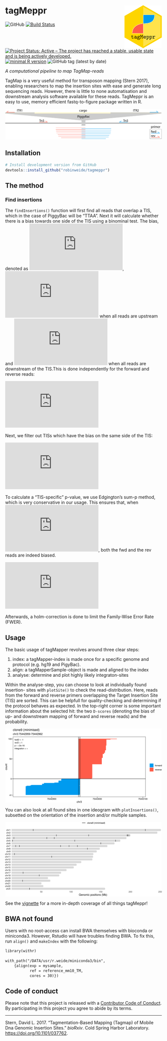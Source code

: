 
<!-- README.md is generated from README.Rmd. Please edit that file -->

# tagMeppr <img src="vignettes/logo_tagMeppr.png" align="right" alt="" width="120" />

![GitHub](https://img.shields.io/github/license/robinweide/tagMeppr?color=succes)
[![Build
Status](https://travis-ci.org/robinweide/tagmeppr.svg?branch=master)](https://travis-ci.org/robinweide/tagmeppr)
[![Project Status: Active – The project has reached a stable, usable
state and is being actively
developed.](https://www.repostatus.org/badges/latest/active.svg)](https://www.repostatus.org/#active)
[![minimal R
version](https://img.shields.io/badge/R%3E%3D-3.4.4-succes.svg)](https://cran.r-project.org/)
![GitHub tag (latest by
date)](https://img.shields.io/github/v/tag/robinweide/tagMeppr?color=succes)

*A computational pipeline to map TagMap-reads*

TagMap is a very useful method for transposon mapping (Stern 2017),
enabling researchers to map the insertion sites with ease and generate
long sequencing reads. However, there is little to none automatisation
and downstream analysis software available for these reads. TagMeppr is
an easy to use, memory efficient fastq-to-figure package written in R.

<img src="vignettes/TM.png" style="display: block; margin: auto;" />

## Installation

``` r
# Install development version from GitHub
devtools::install_github("robinweide/tagmeppr")
```

## The method

### Find insertions

The `findInsertions()` function will first find all reads that overlap a
TIS, which in the case of PiggyBac will be “TTAA”. Next it will
calculate whether there is a bias towards one side of the TIS using a
binominal test. The bias, denoted as
![D](https://latex.codecogs.com/png.latex?D "D"),
![-1](https://latex.codecogs.com/png.latex?-1 "-1") when all reads are
upstream and ![+1](https://latex.codecogs.com/png.latex?%2B1 "+1") when
all reads are downstream of the TIS.This is done independently for the
forward and reverse reads:

  
![
\\begin{aligned}
p\_{fwd/rev} = \\binom{reads\_{D\<0}}{reads}
\\end{aligned}
](https://latex.codecogs.com/png.latex?%0A%5Cbegin%7Baligned%7D%0Ap_%7Bfwd%2Frev%7D%20%3D%20%5Cbinom%7Breads_%7BD%3C0%7D%7D%7Breads%7D%0A%5Cend%7Baligned%7D%0A
"
\\begin{aligned}
p_{fwd/rev} = \\binom{reads_{D\<0}}{reads}
\\end{aligned}
")  

Next, we filter out TISs which have the bias on the same side of the
TIS:

  
![
\\begin{aligned}
sgn(D\_{fwd}) \\neq sgn(D\_{rev})
\\end{aligned}
](https://latex.codecogs.com/png.latex?%0A%5Cbegin%7Baligned%7D%0Asgn%28D_%7Bfwd%7D%29%20%5Cneq%20sgn%28D_%7Brev%7D%29%0A%5Cend%7Baligned%7D%0A
"
\\begin{aligned}
sgn(D_{fwd}) \\neq sgn(D_{rev})
\\end{aligned}
")  

To calculate a “TIS-specific” p-value, we use Edgington’s sum-p method,
which is very conservative in our usage. This ensures that, when
![p\_{combined} \<
\\alpha](https://latex.codecogs.com/png.latex?p_%7Bcombined%7D%20%3C%20%5Calpha
"p_{combined} \< \\alpha"), both the fwd and the rev reads are indeed
biased.

  
![
\\begin{aligned}
p\_{combined} = \\dfrac{(\\sum\_{i=1}^{2} p\_i)^{2}}{2\!}
\\end{aligned}
](https://latex.codecogs.com/png.latex?%0A%5Cbegin%7Baligned%7D%0Ap_%7Bcombined%7D%20%3D%20%5Cdfrac%7B%28%5Csum_%7Bi%3D1%7D%5E%7B2%7D%20p_i%29%5E%7B2%7D%7D%7B2%21%7D%0A%5Cend%7Baligned%7D%0A
"
\\begin{aligned}
p_{combined} = \\dfrac{(\\sum_{i=1}^{2} p_i)^{2}}{2!}
\\end{aligned}
")  

Afterwards, a holm-correction is done to limit the Family-Wise Error
Rate (FWER).

## Usage

The basic usage of tagMapper revolves around three clear steps:

1.  index: a tagMapper-index is made once for a specific genome and
    protocol (e.g. hg19 and PigyBac).
2.  align: a tagMapperSample-object is made and aligned to the index
3.  analyse: determine and plot highly likely integraton-sites

Within the analyse-step, you can choose to look at individually found
insertion- sites with `plotSite()` to check the read-distribution. Here,
reads from the forward and reverse primers overlapping the Target
Insertion Site (TIS) are sorted. This can be helpfull for
quality-checking and determining if the protocol behaves as expected. In
the top-right corner is some important information about the selected
hit: the two `D-scores` (denoting the bias of up- and downstream mapping
of forward and reverse reads) and the
probability.

<img src="vignettes/tagmeppr_files/figure-latex/PLOTsingle100-1.png" style="display: block; margin: auto;" />

You can also look at all found sites in one ideogram with
`plotInsertions()`, subsetted on the orientation of the insertion and/or
multiple
samples.

<img src="vignettes/tagmeppr_files/figure-latex/PI-1.png" style="display: block; margin: auto;" />

See the
[vignette](https://raw.githubusercontent.com/robinweide/tagmeppr/master/vignettes/tagmeppr.pdf)
for a more in-depth coverage of all things tagMeppr\!


## BWA not found
Users with no root-access can install BWA themselves with bioconda or miniconda3. However, Rstudio will have troubles finding BWA. To fix this, run `align()` and `makeIndex` with the following:

```
library(withr)

with_path("/DATA/usr/r.weide/miniconda3/bin",
    {align(exp = mysample,
           ref = reference_mm10_TM,
           cores = 30)})
```

## Code of conduct

Please note that this project is released with a [Contributor Code of
Conduct](.github/CODE_OF_CONDUCT.md). By participating in this project
you agree to abide by its terms.

-----

<div id="refs" class="references">

<div id="ref-Stern037762">

Stern, David L. 2017. “Tagmentation-Based Mapping (Tagmap) of Mobile Dna
Genomic Insertion Sites.” *bioRxiv*. Cold Spring Harbor Laboratory.
<https://doi.org/10.1101/037762>.

</div>

</div>
